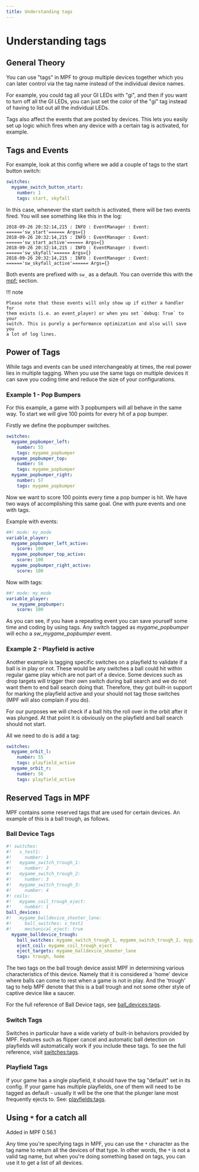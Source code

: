 ```yaml
---
title: Understanding tags
---
```


# Understanding tags

## General Theory

You can use "tags" in MPF to group multiple devices together which you can
later control via the tag name instead of the individual device names.

For example, you could tag all your GI LEDs with "gi", and then if you want
to turn off all the GI LEDs, you can just set the color of the "gi" tag instead
of having to list out all the individual LEDs.

Tags also affect the events that are posted by devices. This lets you easily set
up logic which fires when any device with a certain tag is activated, for example.

## Tags and Events

For example, look at this config where we add a couple of tags to the start button switch:

``` yaml
switches:
  mygame_switch_button_start:
    number: 1
    tags: start, skyfall
```

In this case, whenever the start switch is activated, there will be two
events fired. You will see something like this in the log:

``` console
2018-09-26 20:32:14,215 : INFO : EventManager : Event: ======'sw_start'====== Args={}
2018-09-26 20:32:14,215 : INFO : EventManager : Event: ======'sw_start_active'====== Args={}
2018-09-26 20:32:14,215 : INFO : EventManager : Event: ======'sw_skyfall'====== Args={}
2018-09-26 20:32:14,215 : INFO : EventManager : Event: ======'sw_skyfall_active'====== Args={}
```

Both events are prefixed with `sw_` as a default. You can override this
with the [mpf:](../mpf.md) section.

!!! note

    Please note that those events will only show up if either a handler for
    them exists (i.e. an event_player) or when you set `debug: True` to your
    switch. This is purely a performance optimization and also will save you
    a lot of log lines.

## Power of Tags

While tags and events can be used interchangeably at times, the real
power lies in multiple tagging. When you use the same tags on multiple
devices it can save you coding time and reduce the size of your
configurations.

### Example 1 - Pop Bumpers

For this example, a game with 3 popbumpers will all behave in the same
way. To start we will give 100 points for every hit of a pop bumper.

Firstly we define the popbumper switches.

``` yaml
switches:
  mygame_popbumper_left:
    number: 55
    tags: mygame_popbumper
  mygame_popbumper_top:
    number: 56
    tags: mygame_popbumper
  mygame_popbumper_right:
    number: 57
    tags: mygame_popbumper
```

Now we want to score 100 points every time a pop bumper is hit. We have
two ways of accomplishing this same goal. One with pure events and one
with tags.

Example with events:

``` yaml
##! mode: my_mode
variable_player:
  mygame_popbumper_left_active:
    score: 100
  mygame_popbumper_top_active:
    score: 100
  mygame_popbumper_right_active:
    score: 100
```

Now with tags:

``` yaml
##! mode: my_mode
variable_player:
  sw_mygame_popbumper:
    score: 100
```

As you can see, if you have a repeating event you can save yourself some
time and coding by using tags. Any switch tagged as *mygame_popbumper*
will echo a *sw_mygame_popbumper* event.

### Example 2 - Playfield is active

Another example is tagging specific switches on a playfield to validate
if a ball is in play or not. These would be any switches a ball could
hit within regular game play which are not part of a device. Some
devices such as drop targets will trigger their own switch during ball
search and we do not want them to end ball search doing that. Therefore,
they got built-in support for marking the playfield active and your
should not tag those switches (MPF will also complain if you do).

For our purposes we will check if a ball hits the roll over in the orbit
after it was plunged. At that point it is obviously on the playfield and
ball search should not start.

All we need to do is add a tag:

``` yaml
switches:
  mygame_orbit_l:
    number: 55
    tags: playfield_active
  mygame_orbit_r:
    number: 56
    tags: playfield_active
```

## Reserved Tags in MPF

MPF contains some reserved tags that are used for certain devices. An
example of this is a ball trough, as follows.

### Ball Device Tags

``` yaml
#! switches:
#!   s_test1:
#!     number: 1
#!   mygame_switch_trough_1:
#!     number: 2
#!   mygame_switch_trough_2:
#!     number: 3
#!   mygame_switch_trough_3:
#!     number: 4
#! coils:
#!   mygame_coil_trough_eject:
#!     number: 1
ball_devices:
#!   mygame_balldevice_shooter_lane:
#!     ball_switches: s_test1
#!     mechanical_eject: true
  mygame_balldevice_trough:
    ball_switches: mygame_switch_trough_1, mygame_switch_trough_2, mygame_switch_trough_3
    eject_coil: mygame_coil_trough_eject
    eject_targets: mygame_balldevice_shooter_lane
    tags: trough, home
```

The two tags on the ball trough device assist MPF in determining various
characteristics of this device. Namely that it is considered a 'home'
device where balls can come to rest when a game is not in play. And the
'trough' tag to help MPF denote that this is a ball trough and not
some other style of captive device like a saucer.

For the full reference of Ball Device tags, see [ball_devices:tags](../ball_devices.md#tags).

### Switch Tags

Switches in particular have a wide variety of built-in behaviors provided by MPF. Features such as flipper cancel and automatic ball detection on playfields will automatically work if you include these tags. To see the full reference, visit [switches:tags](../switches.md#tags).

### Playfield Tags

If your game has a single playfield, it should have the tag "default" set in its config. If your game has multiple playfields, one of them will need to be tagged as default - usually it will be the one that the plunger lane most frequently ejects to. See: [playfields:tags](../playfields.md#tags).


## Using `*` for a catch all

Added in MPF 0.56.1

Any time you're specifying tags in MPF, you can use the `*` character as
the tag name to return all the devices of that type. In other words, the
`*` is not a valid tag name, but when you're doing something based on tags,
you can use it to get a list of all devices.
